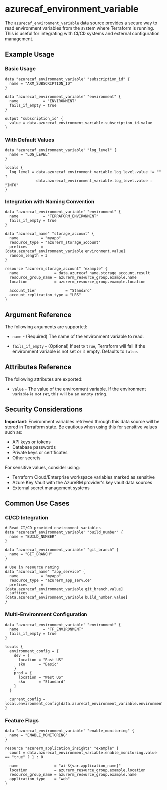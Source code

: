 # azurecaf_environment_variable

The `azurecaf_environment_variable` data source provides a secure way to read environment variables from the system where Terraform is running. This is useful for integrating with CI/CD systems and external configuration management.

## Example Usage

### Basic Usage

```hcl
data "azurecaf_environment_variable" "subscription_id" {
  name = "ARM_SUBSCRIPTION_ID"
}

data "azurecaf_environment_variable" "environment" {
  name           = "ENVIRONMENT"
  fails_if_empty = true
}

output "subscription_id" {
  value = data.azurecaf_environment_variable.subscription_id.value
}
```

### With Default Values

```hcl
data "azurecaf_environment_variable" "log_level" {
  name = "LOG_LEVEL"
}

locals {
  log_level = data.azurecaf_environment_variable.log_level.value != "" ? 
              data.azurecaf_environment_variable.log_level.value : "INFO"
}
```

### Integration with Naming Convention

```hcl
data "azurecaf_environment_variable" "environment" {
  name           = "TERRAFORM_ENVIRONMENT"
  fails_if_empty = true
}

data "azurecaf_name" "storage_account" {
  name          = "myapp"
  resource_type = "azurerm_storage_account"
  prefixes      = [data.azurecaf_environment_variable.environment.value]
  random_length = 3
}

resource "azurerm_storage_account" "example" {
  name                = data.azurecaf_name.storage_account.result
  resource_group_name = azurerm_resource_group.example.name
  location            = azurerm_resource_group.example.location
  
  account_tier             = "Standard"
  account_replication_type = "LRS"
}
```

## Argument Reference

The following arguments are supported:

* `name` - (Required) The name of the environment variable to read.

* `fails_if_empty` - (Optional) If set to `true`, Terraform will fail if the environment variable is not set or is empty. Defaults to `false`.

## Attributes Reference

The following attributes are exported:

* `value` - The value of the environment variable. If the environment variable is not set, this will be an empty string.

## Security Considerations

**Important**: Environment variables retrieved through this data source will be stored in Terraform state. Be cautious when using this for sensitive values such as:

- API keys or tokens
- Database passwords
- Private keys or certificates
- Other secrets

For sensitive values, consider using:
- Terraform Cloud/Enterprise workspace variables marked as sensitive
- Azure Key Vault with the AzureRM provider's key vault data sources
- External secret management systems

## Common Use Cases

### CI/CD Integration

```hcl
# Read CI/CD provided environment variables
data "azurecaf_environment_variable" "build_number" {
  name = "BUILD_NUMBER"
}

data "azurecaf_environment_variable" "git_branch" {
  name = "GIT_BRANCH"
}

# Use in resource naming
data "azurecaf_name" "app_service" {
  name          = "myapp"
  resource_type = "azurerm_app_service"
  prefixes      = [data.azurecaf_environment_variable.git_branch.value]
  suffixes      = [data.azurecaf_environment_variable.build_number.value]
}
```

### Multi-Environment Configuration

```hcl
data "azurecaf_environment_variable" "environment" {
  name           = "TF_ENVIRONMENT"
  fails_if_empty = true
}

locals {
  environment_config = {
    dev = {
      location = "East US"
      sku      = "Basic"
    }
    prod = {
      location = "West US"
      sku      = "Standard"
    }
  }
  
  current_config = local.environment_config[data.azurecaf_environment_variable.environment.value]
}
```

### Feature Flags

```hcl
data "azurecaf_environment_variable" "enable_monitoring" {
  name = "ENABLE_MONITORING"
}

resource "azurerm_application_insights" "example" {
  count = data.azurecaf_environment_variable.enable_monitoring.value == "true" ? 1 : 0
  
  name                = "ai-${var.application_name}"
  location            = azurerm_resource_group.example.location
  resource_group_name = azurerm_resource_group.example.name
  application_type    = "web"
}
```
